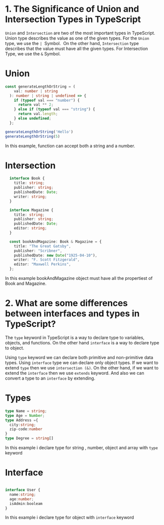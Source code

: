 # 1. The Significance of Union and Intersection Types in TypeScript
``Union`` and ``Intersection`` are two of the most important types in TypeScript. Union type describes the value as one of the given types. For the ``Union`` type, we use the ``|``  Symbol.  On the other hand, ``Intersection`` type describes that the value must have all the given types. For Intersection Type, we use the ``&`` Symbol. 

# Union

```typescript
const generateLengthOrString = (
    val: number | string
  ): number | string | undefined => {
    if (typeof val === "number") {
      return val ** 2;
    } else if (typeof val === "string") {
      return val.length;
    } else undefined;
  };

generateLengthOrString('Hello')
generateLengthOrString(5)
```
In this example, function can accept both a string and a number.


# Intersection

```typescript
  interface Book {
    title: string;
    publisher: string;
    publishedDate: Date;
    writer: string;
  }

  interface Magazine {
    title: string;
    publisher: string;
    publishedDate: Date;
    editor: string;
  }

  const bookAndMagazine: Book & Magazine = {
    title: "The Great Gatsby",
    publisher: "Scribner",
    publishedDate: new Date("1925-04-10"),
    writer: "F. Scott Fitzgerald",
    editor: "Maxwell Perkins",
  };
```

In this example bookAndMagazine object must have all the propertiest of Book and Magazine.



# 2. What are some differences between interfaces and types in TypeScript?

The ``type`` keyword in TypeScript is a way to declare  type to  variables, objects, and functions. On the other hand ``interface`` is a way to declare type to object. 

Using ``type`` keyword we can declare both primitive and non-primitive data types. Using ``interface`` type we can declare only object types. If we want to extend ``type`` then we use ``intersection (&)``. On the other hand, if we want  to extend the ``interface`` then we use ``extends`` keyword. And also we can convert a type to an ``interface`` by extending.



# Types

```typescript
type Name = string;
type Age = Number;
type Address ={
  city:string;
  zip-code:number
}
type Degree = string[]
```
In this example i declare type for string , number, object and array with ``type`` keyword

# Interface 

```typescript

interface User {
  name:string;
  age:number;
  isAdmin:booleam
}

```

In this example i declare type for  object  with ``interface`` keyword


